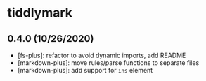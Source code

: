# tiddlymark

## 0.4.0 (10/26/2020)

- [fs-plus]: refactor to avoid dynamic imports, add README
- [markdown-plus]: move rules/parse functions to separate files
- [markdown-plus]: add support for `ins` element
